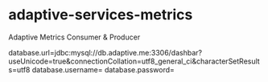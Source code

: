 # adaptive-services-metrics
Adaptive Metrics Consumer &amp; Producer

database.url=jdbc\:mysql\://db.adaptive.me\:3306/dashbar?useUnicode=true&connectionCollation=utf8_general_ci&characterSetResults=utf8
database.username=
database.password=

